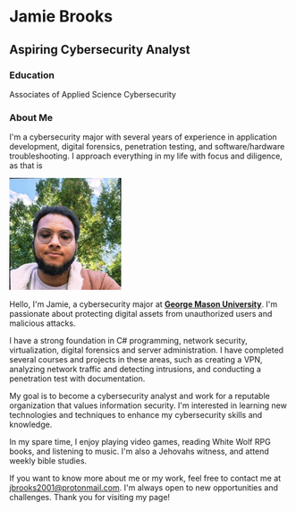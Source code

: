 # Jamie Brooks


## Aspiring Cybersecurity Analyst

### Education
Associates of Applied Science Cybersecurity

### About Me
I'm a cybersecurity major with several years of experience in application development, digital forensics, penetration testing, and software/hardware
troubleshooting. I approach everything in my life with focus and diligence, as that is

![Photo of me!](img/1697560406623.jpg)

Hello, I'm Jamie, a cybersecurity major at **[George Mason University](gmu.edu "GMU")**. I'm passionate about protecting digital assets from unauthorized users and malicious attacks.

I have a strong foundation in C# programming, network security, virtualization, digital forensics and server administration. I have completed several courses and projects in these areas, such as creating a VPN, analyzing network traffic and detecting intrusions, and conducting a penetration test with documentation.

My goal is to become a cybersecurity analyst and work for a reputable organization that values information security. I'm interested in learning new technologies and techniques to enhance my cybersecurity skills and knowledge.

In my spare time, I enjoy playing video games, reading White Wolf RPG books, and listening to music. I'm also a Jehovahs witness, and attend weekly bible studies.

If you want to know more about me or my work, feel free to contact me at <jbrooks2001@protonmail.com>. I'm always open to new opportunities and challenges. Thank you for visiting my page!
